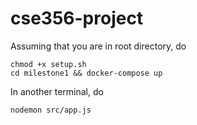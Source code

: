 # cse356-project

Assuming that you are in root directory, do

```
chmod +x setup.sh
cd milestone1 && docker-compose up
```

In another terminal, do

```
nodemon src/app.js
```
